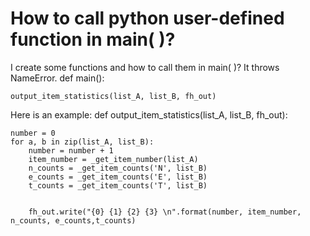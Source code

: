 
# How to call python user-defined function in main( )?

I create some functions and how to call them in main( )? It throws NameError.
def main():

    output_item_statistics(list_A, list_B, fh_out)

Here is an example:
def output_item_statistics(list_A, list_B, fh_out):

    number = 0
    for a, b in zip(list_A, list_B):
        number = number + 1
        item_number = _get_item_number(list_A)
        n_counts = _get_item_counts('N', list_B)
        e_counts = _get_item_counts('E', list_B)
        t_counts = _get_item_counts('T', list_B)
        

        fh_out.write("{0} {1} {2} {3} \n".format(number, item_number, n_counts, e_counts,t_counts)


        